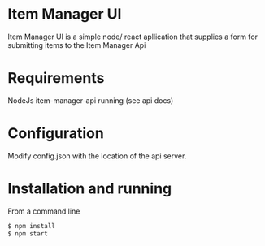 # Item Manager UI
Item Manager UI is a simple node/ react apllication that supplies a form for submitting items to the Item Manager Api

# Requirements
NodeJs
item-manager-api running (see api docs)

# Configuration
Modify config.json with the location of the api server.

# Installation and running
From a command line
```sh
$ npm install
$ npm start
```